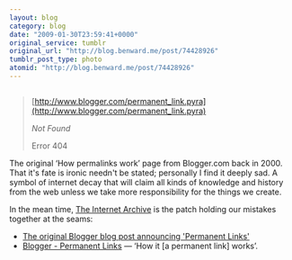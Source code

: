 ```yaml
---
layout: blog
category: blog
date: "2009-01-30T23:59:41+0000"
original_service: tumblr
original_url: "http://blog.benward.me/post/74428926"
tumblr_post_type: photo
atomid: "http://blog.benward.me/post/74428926"
---
```

<figure class="photo">
  <img src="http://benward.me/res/tumblr/media/74428926/0.jpg" alt="">
</figure>

> [http://www.blogger.com/permanent_link.pyra](http://www.blogger.com/permanent_link.pyra)
>
> *Not Found*
>
> Error 404

The original ‘How permalinks work’ page from Blogger.com back in 2000. That it's fate is ironic needn't be stated; personally I find it deeply sad. A symbol of internet decay that will claim all kinds of knowledge and history from the web unless we take more responsibility for the things we create.

In the mean time, [The Internet Archive](http://archive.org) is the patch holding our mistakes together at the seams: 

  * [The original Blogger blog post announcing 'Permanent Links'](http://web.archive.org/web/20011003214151/http://www.blogger.com/news_archive.pyra?which=2000_03_01_news_archive.xml#112347)
  * [Blogger - Permanent Links](http://web.archive.org/web/20011004025234/www.blogger.com/permanent_link.pyra) — ‘How it [a permanent link] works’.